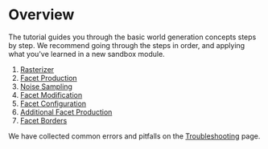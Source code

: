 # Overview

The tutorial guides you through the basic world generation concepts steps by step.
We recommend going through the steps in order, and applying what you've learned in a new sandbox module. 

1. [Rasterizer](tutorial/01_Rasterizer.md)
2. [Facet Production](tutorial/02_Facet-Production.md)
3. [Noise Sampling](tutorial/03_Noise-Sampling.md)
4. [Facet Modification](tutorial/04_Facet-Modification.md)
5. [Facet Configuration](tutorial/05_Facet-Configuration.md)
6. [Additional Facet Production](tutorial/06_Additional-Facet-Production.md)
7. [Facet Borders](tutorial/07_Borders.md)

We have collected common errors and pitfalls on the [Troubleshooting](tutorial/troubleshooting.md) page.